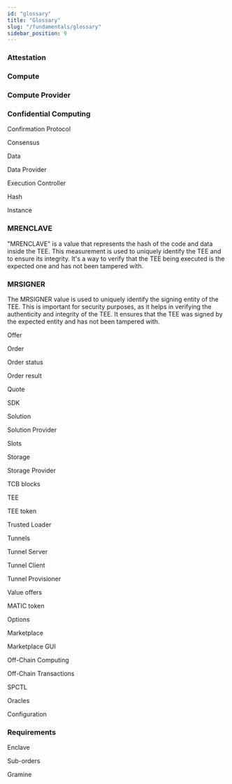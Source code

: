 ```yaml
---
id: "glossary"
title: "Glossary"
slug: "/fundamentals/glossary"
sidebar_position: 9
---
```






### Attestation

### Compute

### Compute Provider

### Confidential Computing

Confirmation Protocol

Consensus

Data

Data Provider

Execution Controller

Hash

Instance

### MRENCLAVE

"MRENCLAVE" is a value that represents the hash of the code and data inside the TEE. This measurement is used to uniquely identify the TEE and to ensure its integrity. It's a way to verify that the TEE being executed is the expected one and has not been tampered with.

### MRSIGNER

The MRSIGNER value is used to uniquely identify the signing entity of the TEE. This is important for security purposes, as it helps in verifying the authenticity and integrity of the TEE. It ensures that the TEE was signed by the expected entity and has not been tampered with.

Offer

Order

Order status

Order result

Quote

SDK

Solution

Solution Provider

Slots

Storage

Storage Provider

TCB blocks

TEE

TEE token

Trusted Loader

Tunnels

Tunnel Server

Tunnel Client

Tunnel Provisioner

Value offers

MATIC token

Options

Marketplace

Marketplace GUI

Off-Chain Computing

Off-Chain Transactions

SPCTL

Oracles

Configuration

### Requirements

Enclave

Sub-orders

Gramine


